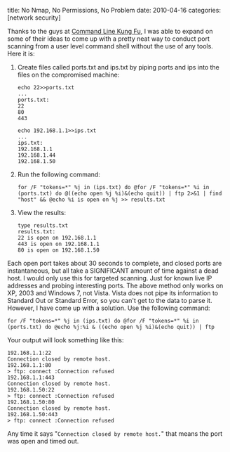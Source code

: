 title: No Nmap, No Permissions, No Problem
date: 2010-04-16
categories: [network security]

Thanks to the guys at [Command Line Kung Fu](http://blog.commandlinekungfu.com/2010/04/episode-89-lets-scan-us-some-ports.html), I was able to expand on some of their ideas to come up with a pretty neat way to conduct port scanning from a user level command shell without the use of any tools. Here it is:

1. Create files called ports.txt and ips.txt by piping ports and ips into the files on the compromised machine:

    ```
    echo 22>>ports.txt
    ...
    ports.txt:
    22
    80
    443

    echo 192.168.1.1>>ips.txt
    ...
    ips.txt:
    192.168.1.1
    192.168.1.44
    192.168.1.50
    ```

2. Run the following command:

    ```
    for /F "tokens=*" %j in (ips.txt) do @for /F "tokens=*" %i in (ports.txt) do @((echo open %j %i)&(echo quit)) | ftp 2>&1 | find "host" && @echo %i is open on %j >> results.txt
    ```

3. View the results:

    ```
    type results.txt
    results.txt:
    22 is open on 192.168.1.1
    443 is open on 192.168.1.1
    80 is open on 192.168.1.50
    ```

Each open port takes about 30 seconds to complete, and closed ports are instantaneous, but all take a SIGNIFICANT amount of time against a dead host. I would only use this for targeted scanning. Just for known live IP addresses and probing interesting ports. The above method only works on XP, 2003 and Windows 7, not Vista. Vista does not pipe its information to Standard Out or Standard Error, so you can't get to the data to parse it. However, I have come up with a solution. Use the following command:

```
for /F "tokens=*" %j in (ips.txt) do @for /F "tokens=*" %i in (ports.txt) do @echo %j:%i & ((echo open %j %i)&(echo quit)) | ftp
```

Your output will look something like this:

```
192.168.1.1:22
Connection closed by remote host.
192.168.1.1:80
> ftp: connect :Connection refused
192.168.1.1:443
Connection closed by remote host.
192.168.1.50:22
> ftp: connect :Connection refused
192.168.1.50:80
Connection closed by remote host.
192.168.1.50:443
> ftp: connect :Connection refused
```

Any time it says "`Connection closed by remote host.`" that means the port was open and timed out.
